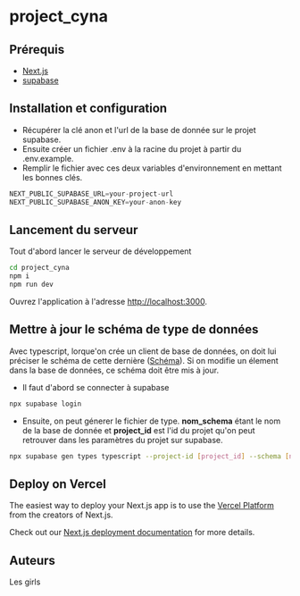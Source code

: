 # project_cyna

## Prérequis
-  [Next.js](https://nextjs.org)
-  [supabase](https://supabase.com/docs)

## Installation et configuration

- Récupérer la clé anon et l'url de la base de donnée sur le projet supabase. 
- Ensuite créer un fichier .env à la racine du projet à partir du .env.example.
- Remplir le fichier avec ces deux variables d'environnement en mettant les bonnes clés.
```js
NEXT_PUBLIC_SUPABASE_URL=your-project-url
NEXT_PUBLIC_SUPABASE_ANON_KEY=your-anon-key
```
## Lancement du serveur

Tout d'abord lancer le serveur de développement

```bash
cd project_cyna
npm i
npm run dev
```

Ouvrez l'application à l'adresse [http://localhost:3000](http://localhost:3000).



## Mettre à jour le schéma de type de données

Avec typescript, lorque'on crée un client de base de données, on doit lui préciser le schéma de cette dernière ([Schéma](./types/database.types.ts)). Si on modifie un élement dans la base de données, ce schéma doit être mis à jour.
- Il faut d'abord se connecter à supabase
```bash
npx supabase login
```
- Ensuite, on peut génerer le fichier de type. **nom_schema** étant le nom de la base de donnée et **project_id** est l'id du projet qu'on peut retrouver dans les paramètres du projet sur supabase.
```bash
npx supabase gen types typescript --project-id [project_id] --schema [nom_schema] > ./types/database.types.ts
```

## Deploy on Vercel

The easiest way to deploy your Next.js app is to use the [Vercel Platform](https://vercel.com/new?utm_medium=default-template&filter=next.js&utm_source=create-next-app&utm_campaign=create-next-app-readme) from the creators of Next.js.

Check out our [Next.js deployment documentation](https://nextjs.org/docs/app/building-your-application/deploying) for more details.


## Auteurs

Les girls